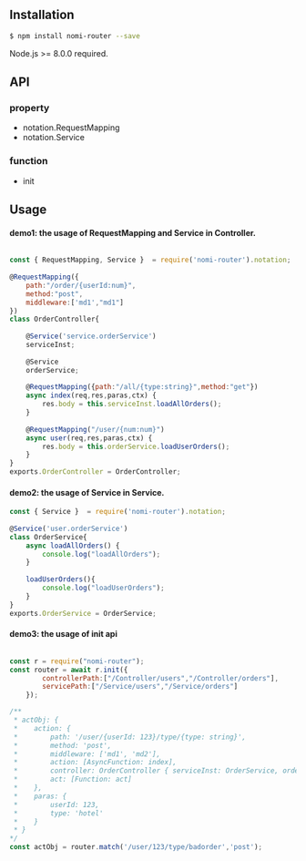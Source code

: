 ## Installation

```bash
$ npm install nomi-router --save
```

Node.js >= 8.0.0  required.

## API

### property

- notation.RequestMapping
- notation.Service

### function

- init

## Usage

#### demo1: the usage of RequestMapping and Service in Controller.

``` javascript

const { RequestMapping, Service }  = require('nomi-router').notation;
 
@RequestMapping({
    path:"/order/{userId:num}",
    method:"post",
    middleware:['md1',"md1"]
})
class OrderController{
 
    @Service('service.orderService')
    serviceInst;
 
    @Service
    orderService;
 
    @RequestMapping({path:"/all/{type:string}",method:"get"})
    async index(req,res,paras,ctx) {
        res.body = this.serviceInst.loadAllOrders();
    }
 
    @RequestMapping("/user/{num:num}")
    async user(req,res,paras,ctx) {
        res.body = this.orderService.loadUserOrders();
    }
}
exports.OrderController = OrderController;
 ```

#### demo2: the usage of Service in Service.

``` javascript
const { Service }  = require('nomi-router').notation;
 
@Service('user.orderService')
class OrderService{
    async loadAllOrders() {
        console.log("loadAllOrders");
    }
 
    loadUserOrders(){
        console.log("loadUserOrders");
    }
}
exports.OrderService = OrderService;
```

#### demo3: the usage of init api

``` javascript

const r = require("nomi-router");
const router = await r.init({
        controllerPath:["/Controller/users","/Controller/orders"],
        servicePath:["/Service/users","/Service/orders"]
    });

/**
 * actObj: {
 *    action: {
 *        path: '/user/{userId: 123}/type/{type: string}',
 *        method: 'post',
 *        middleware: ['md1', 'md2'],
 *        action: [AsyncFunction: index],
 *        controller: OrderController { serviceInst: OrderService, orderService: OrderService },
 *        act: [Function: act]
 *    },
 *    paras: {
 *        userId: 123,
 *        type: 'hotel'
 *    }
 * }
*/
const actObj = router.match('/user/123/type/badorder','post');
```

